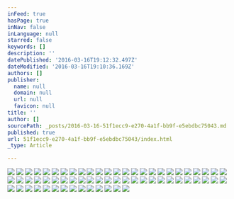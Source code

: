 ```yaml
---
inFeed: true
hasPage: true
inNav: false
inLanguage: null
starred: false
keywords: []
description: ''
datePublished: '2016-03-16T19:12:32.497Z'
dateModified: '2016-03-16T19:10:36.169Z'
authors: []
publisher:
  name: null
  domain: null
  url: null
  favicon: null
title: ''
author: []
sourcePath: _posts/2016-03-16-51f1ecc9-e270-4a1f-bb9f-e5ebdbc75043.md
published: true
url: 51f1ecc9-e270-4a1f-bb9f-e5ebdbc75043/index.html
_type: Article

---
```

![](https://the-grid-user-content.s3-us-west-2.amazonaws.com/21629627-e87b-4d90-9133-b4112edbc775.jpg)
![](https://the-grid-user-content.s3-us-west-2.amazonaws.com/6c09d8eb-7867-495a-8c32-6c89da94a678.jpg)
![](https://the-grid-user-content.s3-us-west-2.amazonaws.com/e2204c33-fa9a-4da5-9528-9ac391cdaeb3.jpg)
![](https://the-grid-user-content.s3-us-west-2.amazonaws.com/6350f690-44f0-4e0f-8eb5-8de0fc15f163.jpg)
![](https://the-grid-user-content.s3-us-west-2.amazonaws.com/009390c2-ba2a-40d6-aa8f-350347ff026a.jpg)
![](https://the-grid-user-content.s3-us-west-2.amazonaws.com/eda68626-3e45-4642-81ff-7b653be43c13.jpg)
![](https://the-grid-user-content.s3-us-west-2.amazonaws.com/8781389b-3c66-4903-88a5-cd34953e4771.jpg)
![](https://the-grid-user-content.s3-us-west-2.amazonaws.com/2f0d056d-5eff-4ea5-8b53-0f31522788c9.jpg)
![](https://the-grid-user-content.s3-us-west-2.amazonaws.com/b43386d9-a842-404a-b364-863ed0f3099f.jpg)
![](https://the-grid-user-content.s3-us-west-2.amazonaws.com/d014445a-18a4-4f5a-9cf1-9ed8511e758a.jpg)
![](https://the-grid-user-content.s3-us-west-2.amazonaws.com/ecdba878-4ce3-421a-86f3-d01edfff4138.jpg)
![](https://the-grid-user-content.s3-us-west-2.amazonaws.com/b60b3062-d4da-4a70-add4-ee23cae0465a.jpg)
![](https://the-grid-user-content.s3-us-west-2.amazonaws.com/ec6cd47e-31c6-49b3-b149-3acec91b2702.jpg)
![](https://the-grid-user-content.s3-us-west-2.amazonaws.com/14e588d2-4618-4ddf-983c-4428e9f8da0b.jpg)
![](https://the-grid-user-content.s3-us-west-2.amazonaws.com/fcb08347-d6f6-4172-b301-5b5eeab3b229.jpg)
![](https://the-grid-user-content.s3-us-west-2.amazonaws.com/d11c50a9-9690-4350-b7fc-482c2664cb2f.jpg)
![](https://the-grid-user-content.s3-us-west-2.amazonaws.com/4a925386-cb9b-41b4-bcdb-c8c3330b2602.jpg)
![](https://the-grid-user-content.s3-us-west-2.amazonaws.com/7d39af75-1062-4e38-a0be-ada25763e71c.jpg)
![](https://the-grid-user-content.s3-us-west-2.amazonaws.com/c1bfbdd0-9eb8-4ff5-80a4-3a24f9dbe8ab.jpg)
![](https://the-grid-user-content.s3-us-west-2.amazonaws.com/da04ef5e-cb39-40ee-898d-bf3652b58c73.jpg)
![](https://the-grid-user-content.s3-us-west-2.amazonaws.com/c7d442da-21fe-472f-b31a-151250ac0b43.jpg)
![](https://the-grid-user-content.s3-us-west-2.amazonaws.com/a7751842-e6a0-4f0d-8b4c-cc18291823c7.jpg)
![](https://the-grid-user-content.s3-us-west-2.amazonaws.com/19e6fafa-a20b-486e-9911-3255fd47ad13.jpg)
![](https://the-grid-user-content.s3-us-west-2.amazonaws.com/49ea0bf1-0af8-4ae9-9abc-58e824bd41a5.jpg)
![](https://the-grid-user-content.s3-us-west-2.amazonaws.com/92980af4-e76d-4ce5-9a8f-5d6be4f4b7f5.jpg)
![](https://the-grid-user-content.s3-us-west-2.amazonaws.com/08d30f6a-b98c-479a-bae7-4f609aed02b5.jpg)
![](https://the-grid-user-content.s3-us-west-2.amazonaws.com/21c2383b-b13c-4162-ba77-9edc358d99ea.jpg)
![](https://the-grid-user-content.s3-us-west-2.amazonaws.com/395356cc-53cc-40d0-ba5e-1b6b3b83a0b1.jpg)
![](https://the-grid-user-content.s3-us-west-2.amazonaws.com/2cf7f75b-7875-4ee2-8f82-513c4fe77c9a.jpg)
![](https://the-grid-user-content.s3-us-west-2.amazonaws.com/91e5ae89-de33-4662-aba3-c4b5c1dae61d.jpg)
![](https://the-grid-user-content.s3-us-west-2.amazonaws.com/f41f59fd-6f11-4d93-aace-9c021a9286cb.jpg)
![](https://the-grid-user-content.s3-us-west-2.amazonaws.com/684c5e03-a15c-4591-a376-f9581270a505.jpg)
![](https://the-grid-user-content.s3-us-west-2.amazonaws.com/c4824190-8b25-4dd1-9a9b-46034725808b.jpg)
![](https://the-grid-user-content.s3-us-west-2.amazonaws.com/f073b200-34d9-4c96-a57b-9612446991ba.jpg)
![](https://the-grid-user-content.s3-us-west-2.amazonaws.com/181cf423-29d8-48f0-afaa-384cfd2d120d.jpg)
![](https://the-grid-user-content.s3-us-west-2.amazonaws.com/eb2b3cd8-cc30-4459-9d99-7a5dbd594aa1.jpg)
![](https://the-grid-user-content.s3-us-west-2.amazonaws.com/2cf759be-8f83-4d77-b325-635a1c4d7a83.jpg)
![](https://the-grid-user-content.s3-us-west-2.amazonaws.com/7ac8ce68-de96-4d0d-a2e9-854a14dc4ec9.jpg)
![](https://the-grid-user-content.s3-us-west-2.amazonaws.com/e88a6f58-4259-4135-91b0-6491a1d28043.jpg)
![](https://the-grid-user-content.s3-us-west-2.amazonaws.com/2bd47efe-29ea-4259-9597-ed2a7b21c84f.jpg)
![](https://the-grid-user-content.s3-us-west-2.amazonaws.com/52922e7c-3212-4391-9709-70c2e04475be.jpg)
![](https://the-grid-user-content.s3-us-west-2.amazonaws.com/99c9ca22-198f-4066-9388-e805b8b29f0e.jpg)
![](https://the-grid-user-content.s3-us-west-2.amazonaws.com/2ac3b633-3562-4606-80fb-ec1e2979e551.jpg)
![](https://the-grid-user-content.s3-us-west-2.amazonaws.com/799f543d-82fe-4464-90ec-ad373c74e0f5.jpg)
![](https://the-grid-user-content.s3-us-west-2.amazonaws.com/796ff50b-efdf-4fb9-86cc-4726939f117e.jpg)
![](https://the-grid-user-content.s3-us-west-2.amazonaws.com/05e2758c-351f-47a9-93a7-f50dbc90831a.jpg)
![](https://the-grid-user-content.s3-us-west-2.amazonaws.com/cad8258a-7f9a-4ca7-9056-748aae868cc2.jpg)
![](https://the-grid-user-content.s3-us-west-2.amazonaws.com/1ca207f7-5165-4377-b25d-313fb97cbcbc.jpg)
![](https://the-grid-user-content.s3-us-west-2.amazonaws.com/941f294e-640f-4701-9e00-fac7f6be2f51.jpg)
![](https://the-grid-user-content.s3-us-west-2.amazonaws.com/4ab9aa38-0c18-424a-b640-a81939c75dec.jpg)
![](https://the-grid-user-content.s3-us-west-2.amazonaws.com/85173e88-978e-4a7c-a314-978a9dcd25fe.jpg)
![](https://the-grid-user-content.s3-us-west-2.amazonaws.com/ddb93ff2-ffd1-4050-936f-1407c08a36f9.jpg)
![](https://the-grid-user-content.s3-us-west-2.amazonaws.com/fec01b55-e1bf-47d2-9109-55b214e00a11.jpg)
![](https://the-grid-user-content.s3-us-west-2.amazonaws.com/ae1c8a61-3243-4a76-8eb5-84b4c8df8b3a.jpg)
![](https://the-grid-user-content.s3-us-west-2.amazonaws.com/118b4b2d-24b7-4555-8ebe-dff6290cfb78.jpg)
![](https://the-grid-user-content.s3-us-west-2.amazonaws.com/0b0c1227-7978-4921-bb62-9d0d4318ea3e.jpg)
![](https://the-grid-user-content.s3-us-west-2.amazonaws.com/daa86cea-4fca-4342-90a7-720bc7bee31d.jpg)
![](https://the-grid-user-content.s3-us-west-2.amazonaws.com/1924c9fd-c8a2-4678-b36e-5e51afe70116.jpg)
![](https://the-grid-user-content.s3-us-west-2.amazonaws.com/9f797597-ed98-4fc5-8603-b547cb57b1fd.jpg)
![](https://the-grid-user-content.s3-us-west-2.amazonaws.com/2e234a05-07cf-4ff8-8a59-10c0471db02f.jpg)
![](https://the-grid-user-content.s3-us-west-2.amazonaws.com/7258063b-2b1c-452d-b120-185d5a034b6c.jpg)
![](https://the-grid-user-content.s3-us-west-2.amazonaws.com/2544b44d-ada6-442f-a0e6-89432b3b9a7e.jpg)
![](https://the-grid-user-content.s3-us-west-2.amazonaws.com/e9216753-9365-4866-90be-529225608efd.jpg)
![](https://the-grid-user-content.s3-us-west-2.amazonaws.com/9d6a32e3-f3bc-4d15-99dc-578814b243ab.jpg)